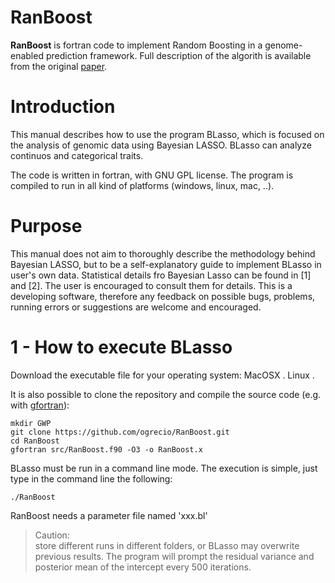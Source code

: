# RanBoost

   **RanBoost** is fortran code to implement Random Boosting in a genome-enabled prediction framework. 
   Full description of the algorith is available from the original [paper](https://doi.org/10.3168/jds.2012-5630).

# Introduction
This manual describes how to use the program BLasso, which is focused on the analysis of genomic data using Bayesian LASSO. BLasso can analyze continuos and categorical traits. 

The code is written in fortran, with GNU GPL license. The program is compiled to run in all kind of platforms (windows, linux, mac, ..).


# Purpose
This manual does not aim to thoroughly describe the methodology behind Bayesian LASSO, but to be a self-explanatory guide to implement BLasso in user's own data. Statistical details fro Bayesian Lasso can be found in [1] and [2]. The user is encouraged to consult them for details. This is a developing software, therefore any feedback on possible bugs, problems, running errors or suggestions are welcome and encouraged.

# 1 - How to execute BLasso

Download the executable file for your operating system:
MacOSX .
Linux .

It is also possible to clone the repository and compile the source code (e.g. with [gfortran](https://gcc.gnu.org/wiki/GFortranBinaries)):
```
mkdir GWP
git clone https://github.com/ogrecio/RanBoost.git
cd RanBoost
gfortran src/RanBoost.f90 -O3 -o RanBoost.x

```

BLasso must be run in a command line mode. The execution is simple, just type in the command line the following:

```
./RanBoost 
```

RanBoost needs a parameter file named 'xxx.bl' 

>Caution:  
>  store different runs in different folders, or BLasso may overwrite previous results.
The program will prompt the residual variance and posterior mean of the intercept every 500 iterations.

